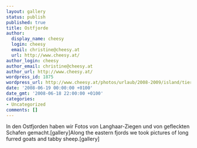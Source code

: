 ```yaml
---
layout: gallery
status: publish
published: true
title: Ostfjorde
author:
  display_name: cheesy
  login: cheesy
  email: christine@cheesy.at
  url: http://www.cheesy.at/
author_login: cheesy
author_email: christine@cheesy.at
author_url: http://www.cheesy.at/
wordpress_id: 1875
wordpress_url: http://www.cheesy.at/photos/urlaub/2008-2009/island/tierwelt-islands/ostfjorde/
date: '2008-06-19 00:00:00 +0100'
date_gmt: '2008-06-18 22:00:00 +0100'
categories:
- Uncategorized
comments: []
---
```

<!--:de-->In den Ostfjorden haben wir Fotos von Langhaar-Ziegen und von gefleckten Schafen gemacht.[gallery]<!--:--><!--:en-->Along the eastern fjords we took pictures of long furred goats and tabby sheep.[gallery]<!--:-->
